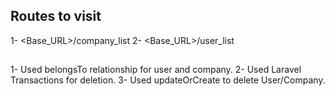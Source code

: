 ## Routes to visit
1- <Base_URL>/company_list
2- <Base_URL>/user_list





## 
1- Used belongsTo relationship for user and company.
2- Used Laravel Transactions for deletion.
3- Used updateOrCreate to delete User/Company.